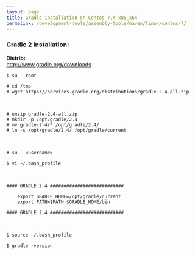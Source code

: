 ```yaml
---
layout: page
title: Gradle installation on Centos 7.X x86_x64
permalink: /development-tools/assembly-tools/maven/linux/centos/7/
---
```



### Gradle 2 Installation:

<strong>Distrib:</strong><br/>
http://www.gradle.org/downloads


	$ su - root

	# cd /tmp
	# wget https://services.gradle.org/distributions/gradle-2.4-all.zip

<br/>

	# unzip gradle-2.4-all.zip
	# mkdir -p /opt/gradle/2.4
	# mv gradle-2.4/* /opt/gradle/2.4/
	# ln -s /opt/gradle/2.4/ /opt/gradle/current


<br/>

	# su - <username>

	$ vi ~/.bash_profile


<br/>


	#### GRADLE 2.4 ###########################

		export GRADLE_HOME=/opt/gradle/current
		export PATH=$PATH:$GRADLE_HOME/bin

	#### GRADLE 2.4 ###########################


<br/>


	$ source ~/.bash_profile

	$ gradle -version
